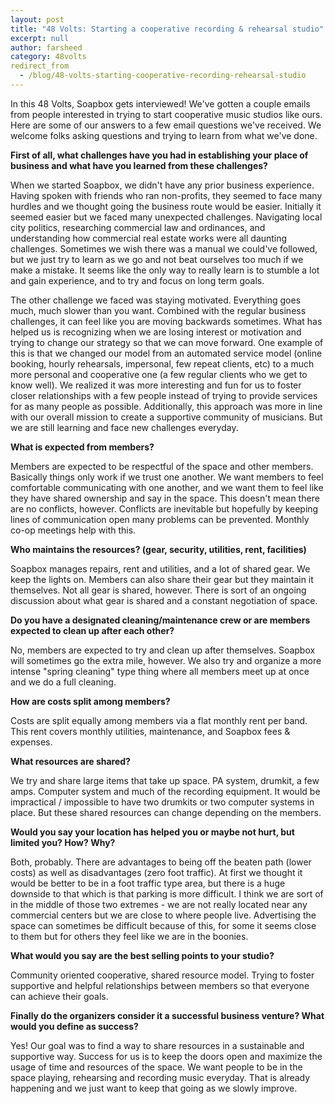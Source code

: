```yaml
---
layout: post
title: "48 Volts: Starting a cooperative recording & rehearsal studio"
excerpt: null
author: farsheed
category: 48volts
redirect_from
  - /blog/48-volts-starting-cooperative-recording-rehearsal-studio
---
```


In this 48 Volts, Soapbox gets interviewed! We've gotten a couple emails from people interested in trying to start cooperative music studios like ours.  Here are some of our answers to a few email questions we've received. We welcome folks asking questions and trying to learn from what we've done.

**First of all, what challenges have you had in establishing your place of business and what have you learned from these challenges?**

When we started Soapbox, we didn't have any prior business experience. Having spoken with friends who ran non-profits, they seemed to face many hurdles and we thought going the business route would be easier. Initially it seemed easier but we faced many unexpected challenges. Navigating local city politics, researching commercial law and ordinances, and understanding how commercial real estate works were all daunting challenges. Sometimes we wish there was a manual we could've followed, but we just try to learn as we go and not beat ourselves too much if we make a mistake. It seems like the only way to really learn is to stumble a lot and gain experience, and to try and focus on long term goals.

The other challenge we faced was staying motivated. Everything goes much, much slower than you want. Combined with the regular business challenges, it can feel like you are moving backwards sometimes.  What has helped us is recognizing when we are losing interest or motivation and trying to change our strategy so that we can move forward. One example of this is that we changed our model from an automated service model (online booking, hourly rehearsals, impersonal, few repeat clients, etc) to a much more personal and cooperative one (a few regular clients who we get to know well).  We realized it was more interesting and fun for us to foster closer relationships with a few people instead of trying to provide services for as many people as possible.  Additionally, this approach was more in line with our overall mission to create a supportive community of musicians. But we are still learning and face new challenges everyday.

**What is expected from members?**

Members are expected to be respectful of the space and other members. Basically things only work if we trust one another. We want members to feel comfortable communicating with one another, and we want them to feel like they have shared ownership and say in the space. This doesn't mean there are no conflicts, however. Conflicts are inevitable but hopefully by keeping lines of communication open many problems can be prevented. Monthly co-op meetings help with this.

**Who maintains the resources? (gear, security, utilities, rent, facilities)**

Soapbox manages repairs, rent and utilities, and a lot of shared gear. We keep the lights on. Members can also share their gear but they maintain it themselves. Not all gear is shared, however. There is sort of an ongoing discussion about what gear is shared and a constant negotiation of space.

**Do you have a designated cleaning/maintenance crew or are members expected to clean up after each other?**

No, members are expected to try and clean up after themselves. Soapbox will sometimes go the extra mile, however. We also try and organize a more intense "spring cleaning" type thing where all members meet up at once and we do a full cleaning.

**How are costs split among members?**

Costs are split equally among members via a flat monthly rent per band. This rent covers monthly utilities, maintenance, and Soapbox fees & expenses.

**What resources are shared?**

We try and share large items that take up space. PA system, drumkit, a few amps. Computer system and much of the recording equipment. It would be impractical / impossible to have two drumkits or two computer systems in place. But these shared resources can change depending on the members.

**Would you say your location has helped you or maybe not hurt, but limited you? How? Why?**

Both, probably. There are advantages to being off the beaten path (lower costs) as well as disadvantages (zero foot traffic). At first we thought it would be better to be in a foot traffic type area, but there is a huge downside to that which is that parking is more difficult. I think we are sort of in the middle of those two extremes - we are not really located near any commercial centers but we are close to where people live. Advertising the space can sometimes be difficult because of this, for some it seems close to them but for others they feel like we are in the boonies.

**What would you say are the best selling points to your studio?**

Community oriented cooperative, shared resource model. Trying to foster supportive and helpful relationships between members so that everyone can achieve their goals.

**Finally do the organizers consider it a successful business venture? What would you define as success?**

Yes! Our goal was to find a way to share resources in a sustainable and supportive way.  Success for us is to keep the doors open and maximize the usage of time and resources of the space. We want people to be in the space playing, rehearsing and recording music everyday. That is already happening and we just want to keep that going as we slowly improve.